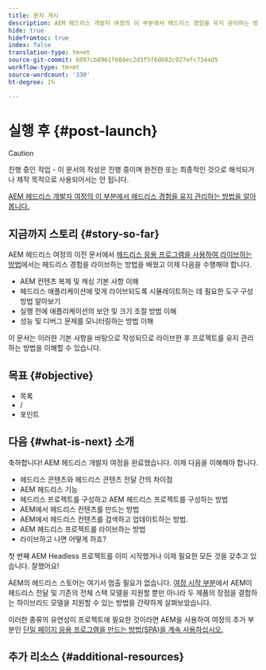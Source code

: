 ```yaml
---
title: 론치 게시
description: AEM 헤드리스 개발자 여정의 이 부분에서 헤드리스 경험을 유지 관리하는 방법을 살펴볼 수 있습니다.
hide: true
hidefromtoc: true
index: false
translation-type: tm+mt
source-git-commit: 6097cb8961f604ec2d3f5f6d602c927efc7344d5
workflow-type: tm+mt
source-wordcount: '330'
ht-degree: 1%

---
```



# 실행 후 {#post-launch}

>[!CAUTION]
>
>진행 중인 작업 - 이 문서의 작성은 진행 중이며 완전한 또는 최종적인 것으로 해석되거나 제작 목적으로 사용되어서는 안 됩니다.

[AEM 헤드리스 개발자 여정의 이 부분에서 헤드리스 경험을 유지 관리하는 방법을 알아봅니다.](#overview.md)

## 지금까지 스토리 {#story-so-far}

AEM 헤드리스 여정의 이전 문서에서 [헤드리스 응용 프로그램을 사용하여 라이브하는 방법](go-live.md)에서는 헤드리스 경험을 라이브하는 방법을 배웠고 이제 다음을 수행해야 합니다.

* AEM 컨텐츠 복제 및 캐싱 기본 사항 이해
* 헤드리스 애플리케이션에 맞게 라이브되도록 시뮬레이트하는 데 필요한 도구 구성 방법 알아보기
* 실행 전에 애플리케이션의 보안 및 크기 조절 방법 이해
* 성능 및 디버그 문제를 모니터링하는 방법 이해

이 문서는 이러한 기본 사항을 바탕으로 작성되므로 라이브한 후 프로젝트를 유지 관리하는 방법을 이해할 수 있습니다.

## 목표 {#objective}

* 목록
* /
* 포인트

## 다음 {#what-is-next} 소개

축하합니다! AEM 헤드리스 개발자 여정을 완료했습니다. 이제 다음을 이해해야 합니다.

* 헤드리스 콘텐츠와 헤드리스 콘텐츠 전달 간의 차이점
* AEM 헤드리스 기능
* 헤드리스 프로젝트를 구성하고 AEM 헤드리스 프로젝트를 구성하는 방법
* AEM에서 헤드리스 컨텐츠를 만드는 방법
* AEM에서 헤드리스 컨텐츠를 검색하고 업데이트하는 방법.
* AEM 헤드리스 프로젝트를 라이브하는 방법
* 라이브하고 나면 어떻게 하죠?

첫 번째 AEM Headless 프로젝트를 이미 시작했거나 이제 필요한 모든 것을 갖추고 있습니다. 잘했어요!

AEM의 헤드리스 스토어는 여기서 멈출 필요가 없습니다. [여정 시작 부분](getting-started.md#integration-levels)에서 AEM이 헤드리스 전달 및 기존의 전체 스택 모델을 지원할 뿐만 아니라 두 제품의 장점을 결합하는 하이브리드 모델을 지원할 수 있는 방법을 간략하게 살펴보았습니다.

이러한 종류의 유연성이 프로젝트에 필요한 것이라면 AEM을 사용하여 여정의 추가 부분인 [단일 페이지 응용 프로그램을 만드는 방법(SPA)을 계속 사용하십시오.](create-spa.md)

## 추가 리소스 {#additional-resources}
